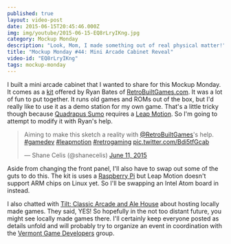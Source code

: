 ```yaml
---
published: true
layout: video-post
date: 2015-06-15T20:45:46.000Z
img: img/youtube/2015-06-15-EQ8rLryIKng.jpg
category: Mockup Monday
description: "Look, Mom, I made something out of real physical matter!"
title: "Mockup Monday #44: Mini Arcade Cabinet Reveal"
video-id: "EQ8rLryIKng"
tags: mockup-monday
---
```

I built a mini arcade cabinet that I wanted to share for this Mockup Monday.  It comes as a [kit](http://www.retrobuiltgames.com/diy-kits-shop/porta-pi-arcade-wood-kit-9/) offered by Ryan Bates of [RetroBuiltGames.com](http://retrobuiltgames.com).  It was a lot of fun to put together.  It runs old games and ROMs out of the box, but I'd really like to use it as a demo station for my own game.  That's a little tricky though because [Quadrapus Sumo](http://quadrapussumo.com) requires a [Leap Motion](http://leapmotion.com).  So I'm going to attempt to modify it with Ryan's help.

<blockquote class="twitter-tweet" lang="en"><p lang="en" dir="ltr">Aiming to make this sketch a reality with <a href="https://twitter.com/RetroBuiltGames">@RetroBuiltGames</a>&#39;s help. <a href="https://twitter.com/hashtag/gamedev?src=hash">#gamedev</a> <a href="https://twitter.com/hashtag/leapmotion?src=hash">#leapmotion</a> <a href="https://twitter.com/hashtag/retrogaming?src=hash">#retrogaming</a> <a href="http://t.co/Bdi5tfGcab">pic.twitter.com/Bdi5tfGcab</a></p>&mdash; Shane Celis (@shanecelis) <a href="https://twitter.com/shanecelis/status/609014889030529024">June 11, 2015</a></blockquote> <script async src="//platform.twitter.com/widgets.js" charset="utf-8"></script>

Aside from changing the front panel, I'll also have to swap out some of the guts to do this.  The kit is uses a [Raspberry Pi](https://www.raspberrypi.org) but Leap Motion doesn't support ARM chips on Linux yet.  So I'll be swapping an Intel Atom board in instead.

I also chatted with [Tilt: Classic Arcade and Ale House](http://tiltvt.com) about hosting locally made games.  They said, YES!  So hopefully in the not too distant future, you might see locally made games there.  I'll certainly keep everyone posted as details unfold and will probably try to organize an event in coordination with the [Vermont Game Developers](http://www.meetup.com/Vermont-Game-Developers/) group.
